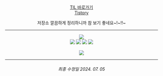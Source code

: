 <div align="center">
    <a href="https://github.com/mhd329/TIL" target="_blank">
        TIL 바로가기
    </a>
    <br>
    <a href="https://mhd329.tistory.com/">
        Tistory
    </a>
	<p>
    	저장소 깔끔하게 정리하니까 참 보기 좋네요~!~!!~
    </p>
</div>


---

<div align="center"><a href="https://solved.ac/mhd329" target="_blank"><img src="http://mazassumnida.wtf/api/generate_badge?boj=mhd329"></a></div>

<div align="center">
    <img src="https://img.shields.io/badge/Python-3776AB?style=for-the-badge&logo=Python&logoColor=white">
    <img src="https://img.shields.io/badge/Java-FF9E0F?style=for-the-badge&logo=OpenJDK&logoColor=white">
    <img src="https://img.shields.io/badge/JavaScript-F7DF1E?style=for-the-badge&logo=JavaScript&logoColor=white">
    <img src="https://img.shields.io/badge/Mysql-4479A1?style=for-the-badge&logo=Mysql&logoColor=white">
    <br>
    <br>
</div>
<div align="center"><a href="https://github.com/mhd329/" target="_blank"><img src="https://github-readme-stats.vercel.app/api/top-langs/?username=mhd329&layout=compact"></a></div>

---

<div align="center">
	<h6>
    	최종 수정일 2024. 07. 05
    </h6>
</div>

